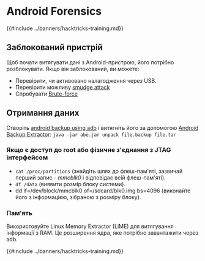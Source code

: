 # Android Forensics

{{#include ../banners/hacktricks-training.md}}

## Заблокований пристрій

Щоб почати витягувати дані з Android-пристрою, його потрібно розблокувати. Якщо він заблокований, ви можете:

- Перевірити, чи активовано налагодження через USB.
- Перевірити можливу [smudge attack](https://www.usenix.org/legacy/event/woot10/tech/full_papers/Aviv.pdf)
- Спробувати [Brute-force](https://www.cultofmac.com/316532/this-brute-force-device-can-crack-any-iphones-pin-code/)

## Отримання даних

Створіть [android backup using adb](../mobile-pentesting/android-app-pentesting/adb-commands.md#backup) і витягніть його за допомогою [Android Backup Extractor](https://sourceforge.net/projects/adbextractor/): `java -jar abe.jar unpack file.backup file.tar`

### Якщо є доступ до root або фізичне з'єднання з JTAG інтерфейсом

- `cat /proc/partitions` (знайдіть шлях до флеш-пам'яті, зазвичай перший запис - _mmcblk0_ і відповідає всій флеш-пам'яті).
- `df /data` (виявити розмір блоку системи).
- dd if=/dev/block/mmcblk0 of=/sdcard/blk0.img bs=4096 (виконайте його з інформацією, зібраною з розміру блоку).

### Пам'ять

Використовуйте Linux Memory Extractor (LiME) для витягування інформації з RAM. Це розширення ядра, яке потрібно завантажити через adb.

{{#include ../banners/hacktricks-training.md}}
